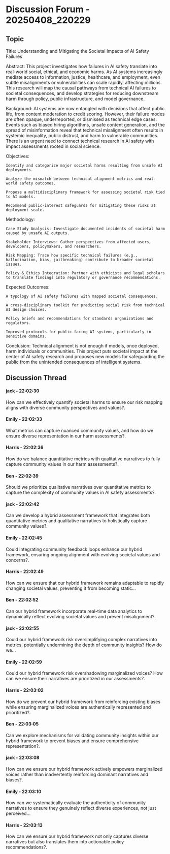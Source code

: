 # Discussion Forum - 20250408_220229

## Topic

Title: Understanding and Mitigating the Societal Impacts of AI Safety Failures

Abstract:
This project investigates how failures in AI safety translate into real-world social, ethical, and economic harms. As AI systems increasingly mediate access to information, justice, healthcare, and employment, even subtle misalignments or vulnerabilities can scale rapidly, affecting millions. This research will map the causal pathways from technical AI failures to societal consequences, and develop strategies for reducing downstream harm through policy, public infrastructure, and model governance.

Background:
AI systems are now entangled with decisions that affect public life, from content moderation to credit scoring. However, their failure modes are often opaque, underreported, or dismissed as technical edge cases. Events such as biased hiring algorithms, unsafe content generation, and the spread of misinformation reveal that technical misalignment often results in systemic inequality, public distrust, and harm to vulnerable communities. There is an urgent need to connect technical research in AI safety with impact assessments rooted in social science.

Objectives:

    Identify and categorize major societal harms resulting from unsafe AI deployments.

    Analyze the mismatch between technical alignment metrics and real-world safety outcomes.

    Propose a multidisciplinary framework for assessing societal risk tied to AI models.

    Recommend public-interest safeguards for mitigating these risks at deployment scale.

Methodology:

    Case Study Analysis: Investigate documented incidents of societal harm caused by unsafe AI outputs.

    Stakeholder Interviews: Gather perspectives from affected users, developers, policymakers, and researchers.

    Risk Mapping: Trace how specific technical failures (e.g., hallucination, bias, jailbreaking) contribute to broader societal issues.

    Policy & Ethics Integration: Partner with ethicists and legal scholars to translate findings into regulatory or governance recommendations.

Expected Outcomes:

    A typology of AI safety failures with mapped societal consequences.

    A cross-disciplinary toolkit for predicting social risk from technical AI design choices.

    Policy briefs and recommendations for standards organizations and regulators.

    Improved protocols for public-facing AI systems, particularly in sensitive domains.

Conclusion:
Technical alignment is not enough if models, once deployed, harm individuals or communities. This project puts societal impact at the center of AI safety research and proposes new models for safeguarding the public from the unintended consequences of intelligent systems.

## Discussion Thread

#### jack - 22:02:30

How can we effectively quantify societal harms to ensure our risk mapping aligns with diverse community perspectives and values?.

#### Emily - 22:02:33

What metrics can capture nuanced community values, and how do we ensure diverse representation in our harm assessments?.

#### Harris - 22:02:36

How do we balance quantitative metrics with qualitative narratives to fully capture community values in our harm assessments?.

#### Ben - 22:02:39

Should we prioritize qualitative narratives over quantitative metrics to capture the complexity of community values in AI safety assessments?.

#### jack - 22:02:42

Can we develop a hybrid assessment framework that integrates both quantitative metrics and qualitative narratives to holistically capture community values?.

#### Emily - 22:02:45

Could integrating community feedback loops enhance our hybrid framework, ensuring ongoing alignment with evolving societal values and concerns?.

#### Harris - 22:02:49

How can we ensure that our hybrid framework remains adaptable to rapidly changing societal values, preventing it from becoming static...

#### Ben - 22:02:52

Can our hybrid framework incorporate real-time data analytics to dynamically reflect evolving societal values and prevent misalignment?.

#### jack - 22:02:55

Could our hybrid framework risk oversimplifying complex narratives into metrics, potentially undermining the depth of community insights? How do we...

#### Emily - 22:02:59

Could our hybrid framework risk overshadowing marginalized voices? How can we ensure their narratives are prioritized in our assessments?.

#### Harris - 22:03:02

How do we prevent our hybrid framework from reinforcing existing biases while ensuring marginalized voices are authentically represented and prioritized?.

#### Ben - 22:03:05

Can we explore mechanisms for validating community insights within our hybrid framework to prevent biases and ensure comprehensive representation?.

#### jack - 22:03:08

How can we ensure our hybrid framework actively empowers marginalized voices rather than inadvertently reinforcing dominant narratives and biases?.

#### Emily - 22:03:10

How can we systematically evaluate the authenticity of community narratives to ensure they genuinely reflect diverse experiences, not just perceived...

#### Harris - 22:03:13

How can we ensure our hybrid framework not only captures diverse narratives but also translates them into actionable policy recommendations?.

